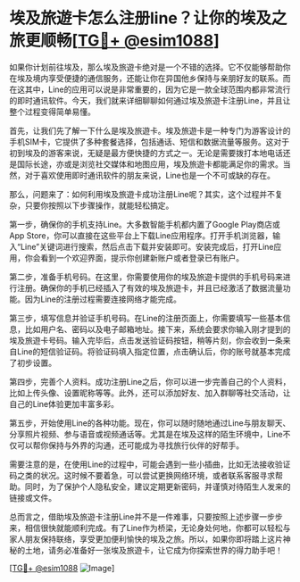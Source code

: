 # 埃及旅遊卡怎么注册line？让你的埃及之旅更顺畅[[TG💪+ @esim1088](https://t.me/s/esim1088)]

如果你计划前往埃及，那么埃及旅遊卡绝对是一个不错的选择。它不仅能够帮助你在埃及境内享受便捷的通信服务，还能让你在异国他乡保持与亲朋好友的联系。而在这其中，Line的应用可以说是非常重要的，因为它是一款全球范围内都非常流行的即时通讯软件。今天，我们就来详细聊聊如何通过埃及旅遊卡注册Line，并且让整个过程变得简单易懂。

首先，让我们先了解一下什么是埃及旅遊卡。埃及旅遊卡是一种专门为游客设计的手机SIM卡，它提供了多种套餐选择，包括通话、短信和数据流量等服务。这对于初到埃及的游客来说，无疑是最方便快捷的方式之一。无论是需要拨打本地电话还是国际长途，亦或是浏览社交媒体和地图应用，埃及旅遊卡都能满足你的需求。当然，对于喜欢使用即时通讯软件的朋友来说，Line也是一个不可或缺的存在。

那么，问题来了：如何利用埃及旅遊卡成功注册Line呢？其实，这个过程并不复杂，只要你按照以下步骤操作，就能轻松搞定。

第一步，确保你的手机支持Line。大多数智能手机都内置了Google Play商店或App Store，你可以直接在这些平台上下载Line应用程序。打开手机浏览器，输入“Line”关键词进行搜索，然后点击下载并安装即可。安装完成后，打开Line应用，你会看到一个欢迎界面，提示你创建新账户或者登录已有账户。

第二步，准备手机号码。在这里，你需要使用你的埃及旅遊卡提供的手机号码来进行注册。确保你的手机已经插入了有效的埃及旅遊卡，并且已经激活了数据流量功能。因为Line的注册过程需要连接网络才能完成。

第三步，填写信息并验证手机号码。在Line的注册页面上，你需要填写一些基本信息，比如用户名、密码以及电子邮箱地址。接下来，系统会要求你输入刚才提到的埃及旅遊卡号码。输入完毕后，点击发送验证码按钮，稍等片刻，你会收到一条来自Line的短信验证码。将验证码填入指定位置，点击确认后，你的账号就基本完成了初步设置。

第四步，完善个人资料。成功注册Line之后，你可以进一步完善自己的个人资料，比如上传头像、设置昵称等等。此外，还可以添加好友、加入群聊等社交活动，让自己的Line体验更加丰富多彩。

第五步，开始使用Line的各种功能。现在，你可以随时随地通过Line与朋友聊天、分享照片视频、参与语音或视频通话等。尤其是在埃及这样的陌生环境中，Line不仅可以帮你保持与外界的沟通，还可能成为寻找旅行伙伴的好帮手。

需要注意的是，在使用Line的过程中，可能会遇到一些小插曲，比如无法接收验证码之类的状况。这时候不要着急，可以尝试更换网络环境，或者联系客服寻求帮助。同时，为了保护个人隐私安全，建议定期更新密码，并谨慎对待陌生人发来的链接或文件。

总而言之，借助埃及旅遊卡注册Line并不是一件难事，只要按照上述步骤一步步来，相信很快就能顺利完成。有了Line作为桥梁，无论身处何地，你都可以轻松与家人朋友保持联络，享受更加便利愉快的埃及之旅。所以，如果你即将踏上这片神秘的土地，请务必准备好一张埃及旅遊卡，让它成为你探索世界的得力助手吧！

[[TG💪+ @esim1088](https://t.me/s/esim1088) ![Image](https://i.postimg.cc/4NQfJmqS/Snipaste-2025-05-13-00-14-12.png)]